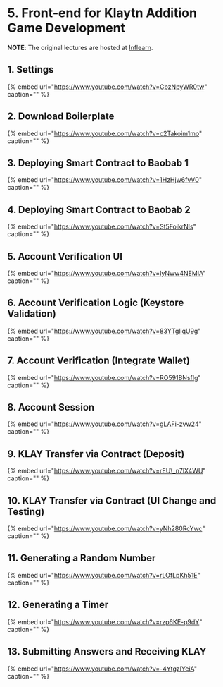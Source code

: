 # 5. Front-end for Klaytn Addition Game Development

**NOTE**: The original lectures are hosted at [Inflearn](https://www.inflearn.com/course/%ED%81%B4%EB%A0%88%EC%9D%B4%ED%8A%BC).

## 1. Settings <a id="1-settings"></a>

{% embed url="https://www.youtube.com/watch?v=CbzNpyWR0tw" caption="" %}

## 2. Download Boilerplate <a id="2-download-boilerplate"></a>

{% embed url="https://www.youtube.com/watch?v=c2Takoim1mo" caption="" %}

## 3. Deploying Smart Contract to Baobab 1 <a id="3-deploying-smart-contract-to-baobab-1"></a>

{% embed url="https://www.youtube.com/watch?v=1HzHjw6fvV0" caption="" %}

## 4. Deploying Smart Contract to Baobab 2 <a id="4-deploying-smart-contract-to-baobab-2"></a>

{% embed url="https://www.youtube.com/watch?v=St5FoikrNls" caption="" %}

## 5. Account Verification UI <a id="5-account-verification-ui"></a>

{% embed url="https://www.youtube.com/watch?v=IyNww4NEMlA" caption="" %}

## 6. Account Verification Logic \(Keystore Validation\) <a id="6-account-verification-logic-keystore-validation"></a>

{% embed url="https://www.youtube.com/watch?v=83YTgliqU9g" caption="" %}

## 7. Account Verification \(Integrate Wallet\) <a id="7-account-verification-integrate-wallet"></a>

{% embed url="https://www.youtube.com/watch?v=RO591BNsfIg" caption="" %}

## 8. Account Session <a id="8-account-session"></a>

{% embed url="https://www.youtube.com/watch?v=gLAFi-zvw24" caption="" %}

## 9. KLAY Transfer via Contract \(Deposit\) <a id="9-klay-transfer-via-contract-deposit"></a>

{% embed url="https://www.youtube.com/watch?v=rEU\_n7lX4WU" caption="" %}

## 10. KLAY Transfer via Contract \(UI Change and Testing\) <a id="10-klay-transfer-via-contract-ui-change-and-testing"></a>

{% embed url="https://www.youtube.com/watch?v=yNh280RcYwc" caption="" %}

## 11. Generating a Random Number <a id="11-generating-a-random-number"></a>

{% embed url="https://www.youtube.com/watch?v=rLOfLpKh51E" caption="" %}

## 12. Generating a Timer <a id="12-generating-a-timer"></a>

{% embed url="https://www.youtube.com/watch?v=rzp6KE-p9dY" caption="" %}

## 13. Submitting Answers and Receiving KLAY <a id="13-submitting-answers-and-receiving-klay"></a>

{% embed url="https://www.youtube.com/watch?v=-4YtgzIYeiA" caption="" %}

